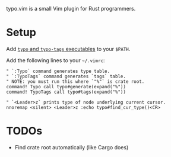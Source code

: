 typo.vim is a small Vim plugin for Rust programmers.

# Setup

Add [`typo` and `typo-tags` executables][typo] to your `$PATH`.

Add the following lines to your `~/.vimrc`:

```vim
" `:Typo` command generates type table.
" `:TypoTags` command generates `tags` table.
" NOTE: you must run this where `"%"` is crate root.
command! Typo call typo#generate(expand("%"))
command! TypoTags call typo#tags(expand("%"))

" `<Leader>z` prints type of node underlying current cursor.
nnoremap <silent> <Leader>z :echo typo#find_cur_type()<CR>
```

# TODOs

-   Find crate root automatically (like Cargo does)

[typo]: https://github.com/klutzy/typo
